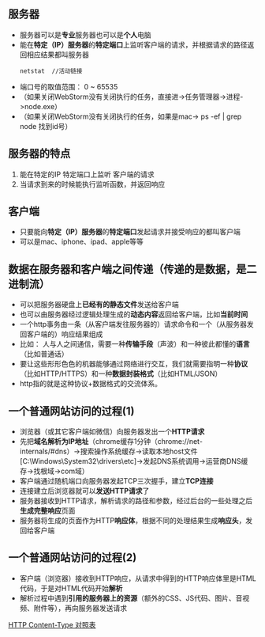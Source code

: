 ## 服务器
- 服务器可以是**专业**服务器也可以是**个人**电脑
- 能在**特定（IP）服务器**的**特定端口**上监听客户端的请求，并根据请求的路径返回相应结果都叫服务器
    ```
    netstat  //活动链接
    ```
- 端口号的取值范围： 0 ~ 65535
- （如果关闭WebStorm没有关闭执行的任务，直接进->任务管理器->进程->node.exe）
- （如果关闭WebStorm没有关闭执行的任务，如果是mac-> ps -ef | grep node 找到id号）

## 服务器的特点
1. 能在特定的IP 特定端口上监听 客户端的请求
2. 当请求到来的时候能执行监听函数，并返回响应



## 客户端
- 只要能向**特定（IP）服务器**的**特定端口**发起请求并接受响应的都叫客户端
- 可以是mac、iphone、ipad、apple等等

## 数据在服务器和客户端之间传递（传递的是数据，是二进制流）
- 可以把服务器硬盘上**已经有的静态文件**发送给客户端
- 也可以由服务器经过逻辑处理生成的**动态内容**返回给客户端，比如**当前时间**
- 一个http事务由一条（从客户端发往服务器的）请求命令和一个（从服务器发回客户端的）响应结果组成
- 比如： 人与人之间通信，需要一种**传输手段**（声波）和一种彼此都懂的**语言**（比如普通话）
- 要让这些形形色色的机器能够通过网络进行交互，我们就需要指明一种**协议**（比如HTTP/HTTPS）和一种**数据封装格式**（比如HTML/JSON）
- http指的就是这种协议+数据格式的交流体系。

## 一个普通网站访问的过程(1)
- 浏览器（或其它客户端如微信）向服务器发出一个**HTTP请求**
- 先把**域名解析为IP地址**（chrome缓存1分钟（chrome://net-internals/#dns）->搜索操作系统缓存->读取本地host文件[C:\Windows\System32\drivers\etc]->发起DNS系统调用->运营商DNS缓存->找根域->com域）
- 客户端通过随机端口向服务器发起TCP三次握手，建立**TCP连接**
- 连接建立后浏览器就可以**发送HTTP请求**了
- 服务器接收到HTTP请求，解析请求的路径和参数，经过后台的一些处理之后**生成完整响应**页面
- 服务器将生成的页面作为HTTP**响应体**，根据不同的处理结果生成**响应头**，发回给客户端

## 一个普通网站访问的过程(2)
- 客户端（浏览器）接收到HTTP响应，从请求中得到的HTTP响应体里是HTML代码，于是对HTML代码开始**解析**
- 解析过程中遇到**引用的服务器上的资源**（额外的CSS、JS代码、图片、音视频、附件等），再向服务器发送请求

[HTTP Content-Type 对照表](http://tool.oschina.net/commons)